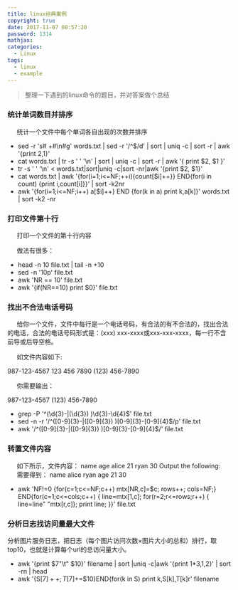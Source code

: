 ```yaml
---
title: linux经典案例
copyright: true
date: 2017-11-07 08:57:20
password: 1314
mathjax:
categories:
  - Linux
tags:
  - linux
  - example
---
```



<blockquote>整理一下遇到的linux命令的题目，并对答案做个总结</blockquote>

<!--more-->

### 统计单词数目并排序

&ensp;&ensp;&ensp;统计一个文件中每个单词各自出现的次数并排序


* sed -r 's# +#\n#g' words.txt | sed  -r '/^$/d' | sort | uniq -c | sort -r | awk '{print $2,$1}'
* cat words.txt | tr -s ' ' '\n' | sort | uniq -c | sort -r | awk '{ print $2, $1 }'
* tr -s ' ' '\n' < words.txt|sort|uniq -c|sort -nr|awk '{print $2, $1}'
* cat words.txt | awk '{for(i=1;i<=NF;++i){count[$i]++}} END{for(i in count) {print i,count[i]}}' | sort -k2nr
* awk '{for(i=1;i<=NF;i++) a[$i]++} END {for(k in a) print k,a[k]}' words.txt | sort -k2 -nr

### 打印文件第十行

&ensp;&ensp;&ensp;打印一个文件的第十行内容

&ensp;&ensp;&ensp;做法有很多：
* head -n 10 file.txt | tail -n +10
* sed -n '10p' file.txt
* awk 'NR == 10' file.txt 
* awk '{if(NR==10) print $0}' file.txt

### 找出不合法电话号码

&ensp;&ensp;&ensp;给你一个文件，文件中每行是一个电话号码，有合法的有不合法的，找出合法的电话，合法的电话号码形式是：(xxx) xxx-xxxx或xxx-xxx-xxxx，每一行不含前导或后导空格。

&ensp;&ensp;&ensp;如文件内容如下:

987-123-4567
123 456 7890
(123) 456-7890

&ensp;&ensp;&ensp;你需要输出：

987-123-4567
(123) 456-7890

* grep -P '^(\d{3}-|\(\d{3}\) )\d{3}-\d{4}$' file.txt
* sed -n -r '/^([0-9]{3}-|\([0-9]{3}\) )[0-9]{3}-[0-9]{4}$/p' file.txt
* awk '/^([0-9]{3}-|\([0-9]{3}\) )[0-9]{3}-[0-9]{4}$/' file.txt

### 转置文件内容

&ensp;&ensp;&ensp;如下所示，文件内容：
name age
alice 21
ryan 30
Output the following:
&ensp;&ensp;&ensp;需要得到：
name alice ryan
age 21 30

* awk 'NF!=0 {for(c=1;c<=NF;c++) mtx[NR,c]=$c; rows++; cols=NF;} END{for(c=1;c<=cols;c++) { line=mtx[1,c]; for(r=2;r<=rows;r++) { line=line" "mtx[r,c]}; print line; }}' file.txt


### 分析日志找访问量最大文件

分析图片服务日志，把日志（每个图片访问次数×图片大小的总和）排行，取top10，也就是计算每个url的总访问量大小。

* awk '{print $7"\t" $10}' filename | sort |uniq -c|awk '{print $1*$3,$1,$2}' | sort -rn | head 
* awk '{S[$7]++;T[$7]+=$10}END{for(k in S) print k,S[k],T[k]r' filename
